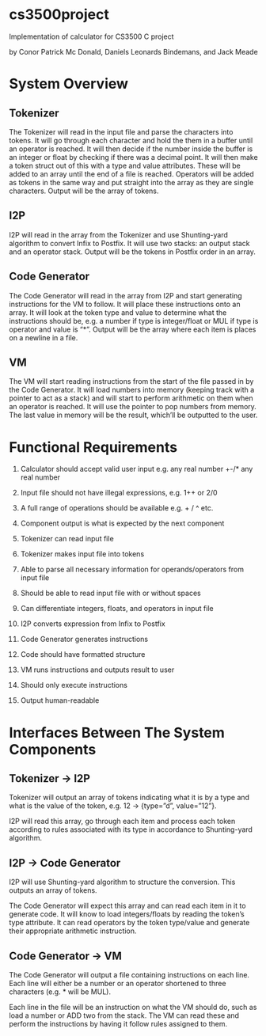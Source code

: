 # cs3500project
Implementation of calculator for CS3500 C project

by Conor Patrick Mc Donald, Daniels Leonards Bindemans, and Jack Meade

# System Overview

## Tokenizer
The Tokenizer will read in the input file and parse the characters into tokens.
It will go through each character and hold the them in a buffer until an operator is reached.
It will then decide if the number inside the buffer is an integer or float by checking if there was a decimal point.
It will then make a token struct out of this with a type and value attributes.
These will be added to an array until the end of a file is reached. Operators will be added as tokens in the same way
and put straight into the array as they are single characters.
Output will be the array of tokens.

## I2P
I2P will read in the array from the Tokenizer and use Shunting-yard algorithm to convert Infix to Postfix.
It will use two stacks: an output stack and an operator stack.
Output will be the tokens in Postfix order in an array.

## Code Generator
The Code Generator will read in the array from I2P and start generating instructions for the VM to follow.
It will place these instructions onto an array.
It will look at the token type and value to determine what the instructions should be,
e.g. a number if type is integer/float or MUL if type is operator and value is “\*”.
Output will be the array where each item is places on a newline in a file.

## VM
The VM will start reading instructions from the start of the file passed in by the Code Generator.
It will load numbers into memory (keeping track with a pointer to act as a stack)
and will start to perform arithmetic on them when an operator is reached.
It will use the pointer to pop numbers from memory.
The last value in memory will be the result, which’ll be outputted to the user.

# Functional Requirements
1. Calculator should accept valid user input e.g. any real number +-/* any real number
1. Input file should not have illegal expressions, e.g. 1++ or 2/0
1. A full range of operations should be available e.g. + / ^ etc.
1. Component output is what is expected by the next component

1. Tokenizer can read input file
1. Tokenizer makes input file into tokens
1. Able to parse all necessary information for operands/operators from input file
1. Should be able to read input file with or without spaces
1. Can differentiate integers, floats, and operators in input file

1. I2P converts expression from Infix to Postfix

1. Code Generator generates instructions
1. Code should have formatted structure

1. VM runs instructions and outputs result to user
1. Should only execute instructions
1. Output human-readable

# Interfaces Between The System Components
## Tokenizer -> I2P
Tokenizer will output an array of tokens indicating what it is by a type and what is the value of
the token, e.g. 12 → {type=”d”, value=”12”}.

I2P will read this array, go through each item and process each token according to rules
associated with its type in accordance to Shunting-yard algorithm.

## I2P -> Code Generator
I2P will use Shunting-yard algorithm to structure the conversion.
This outputs an array of tokens.

The Code Generator will expect this array and can read each item in it to generate code. It
will know to load integers/floats by reading the token’s type attribute. It can read operators by
the token type/value and generate their appropriate arithmetic instruction.

## Code Generator -> VM
The Code Generator will output a file containing instructions on each line. Each line will either be
a number or an operator shortened to three characters (e.g. * will be MUL).

Each line in the file will be an instruction on what the VM should do, such
as load a number or ADD two from the stack. The VM can read these and perform the instructions by having it follow
rules assigned to them.
